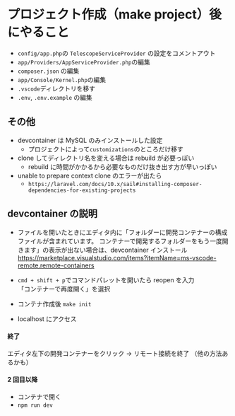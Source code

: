 # プロジェクト作成（make project）後にやること

-   `config/app.php`の `TelescopeServiceProvider` の設定をコメントアウト
-   `app/Providers/AppServiceProvider.php`の編集
-   `composer.json` の編集
-   `app/Console/Kernel.php`の編集
-   `.vscode`ディレクトリを移す
-   `.env`, `.env.example` の編集

## その他

-   devcontainer は MySQL のみインストールした設定
    -   プロジェクトによって`customizations`のところだけ移す
-   clone してディレクトリ名を変える場合は rebuild が必要っぽい
    -   rebuild に時間がかかるから必要なものだけ抜き出す方が早いっぽい
-   unable to prepare context clone のエラーが出たら
    -   `https://laravel.com/docs/10.x/sail#installing-composer-dependencies-for-existing-projects`

## devcontainer の説明

-   ファイルを開いたときにエディタ内に「フォルダーに開発コンテナーの構成ファイルが含まれています。 コンテナーで開発するフォルダーをもう一度開きます」の表示が出ない場合は、devcontainer インストール  
    https://marketplace.visualstudio.com/items?itemName=ms-vscode-remote.remote-containers

-   `cmd + shift + p`でコマンドパレットを開いたら reopen を入力  
    「コンテナーで再度開く」を選択
-   コンテナ作成後
    `make init`
-   localhost にアクセス

#### 終了

エディタ左下の開発コンテナーをクリック → リモート接続を終了
（他の方法あるかも）

#### 2 回目以降

-   コンテナで開く
-   `npm run dev`
